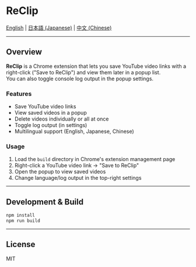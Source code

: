 # ReClip

[English](README.md) | [日本語 (Japanese)](README.ja.md) | [中文 (Chinese)](README.zh.md)

---

## Overview

**ReClip** is a Chrome extension that lets you save YouTube video links with a right-click ("Save to ReClip") and view them later in a popup list.  
You can also toggle console log output in the popup settings.

### Features

- Save YouTube video links
- View saved videos in a popup
- Delete videos individually or all at once
- Toggle log output (in settings)
- Multilingual support (English, Japanese, Chinese)

### Usage

1. Load the `build` directory in Chrome's extension management page
2. Right-click a YouTube video link → "Save to ReClip"
3. Open the popup to view saved videos
4. Change language/log output in the top-right settings

---

## Development & Build

```sh
npm install
npm run build
```

---

## License

MIT
